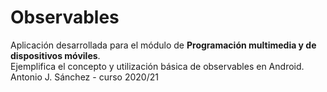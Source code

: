 # Observables
Aplicación desarrollada para el módulo de **Programación multimedia y de dispositivos móviles**.<br/>
Ejemplifica el concepto y utilización básica de observables en Android.<br/>
Antonio J. Sánchez - curso 2020/21
